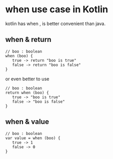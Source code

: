 # when use case in Kotlin 

kotlin has when , is better convenient than java.

## when & return 
```
// boo : boolean
when (boo) {
   true -> return "boo is true"
   false -> return "boo is false"
}
```
or even better to use
```
// boo : boolean
return when (boo) {
   true -> "boo is true"
   false -> "boo is false"
}
```

## when & value 
```
// boo : boolean
var value = when (boo) {
   true -> 1
   false -> 0
}
```
